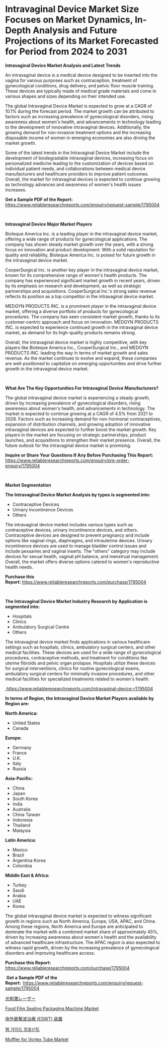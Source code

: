 <p><h1>Intravaginal Device Market Size Focuses on Market Dynamics, In-Depth Analysis and Future Projections of its Market Forecasted for Period from 2024 to 2031</h1></p><p><strong>Intravaginal Device Market Analysis and Latest Trends</strong></p>
<p><p>An intravaginal device is a medical device designed to be inserted into the vagina for various purposes such as contraception, treatment of gynecological conditions, drug delivery, and pelvic floor muscle training. These devices are typically made of medical grade materials and come in various shapes and sizes depending on their intended use.</p><p>The global Intravaginal Device Market is expected to grow at a CAGR of 10.1% during the forecast period. The market growth can be attributed to factors such as increasing prevalence of gynecological disorders, rising awareness about women's health, and advancements in technology leading to the development of innovative intravaginal devices. Additionally, the growing demand for non-invasive treatment options and the increasing disposable income of women in emerging economies are also driving the market growth.</p><p>Some of the latest trends in the Intravaginal Device Market include the development of biodegradable intravaginal devices, increasing focus on personalized medicine leading to the customization of devices based on individual patient needs, and collaborations between medical device manufacturers and healthcare providers to improve patient outcomes. Overall, the market for intravaginal devices is expected to continue growing as technology advances and awareness of women's health issues increases.</p></p>
<p><strong>Get a Sample PDF of the Report:&nbsp;</strong> <a href="https://www.reliableresearchreports.com/enquiry/request-sample/1795004">https://www.reliableresearchreports.com/enquiry/request-sample/1795004</a></p>
<p>&nbsp;</p>
<p><strong>Intravaginal Device Major Market Players</strong></p>
<p><p>Bioteque America Inc. is a leading player in the intravaginal device market, offering a wide range of products for gynecological applications. The company has shown steady market growth over the years, with a strong focus on innovation and product development. With a solid reputation for quality and reliability, Bioteque America Inc. is poised for future growth in the intravaginal device market.</p><p>CooperSurgical Inc. is another key player in the intravaginal device market, known for its comprehensive range of women's health products. The company has experienced significant market growth in recent years, driven by its emphasis on research and development, as well as strategic partnerships and acquisitions. CooperSurgical Inc.'s strong sales revenue reflects its position as a top competitor in the intravaginal device market.</p><p>MEDGYN PRODUCTS INC. is a prominent player in the intravaginal device market, offering a diverse portfolio of products for gynecological procedures. The company has seen consistent market growth, thanks to its customer-centric approach and focus on innovation. MEDGYN PRODUCTS INC. is expected to experience continued growth in the intravaginal device market, as demand for its high-quality products remains strong.</p><p>Overall, the intravaginal device market is highly competitive, with key players like Bioteque America Inc., CooperSurgical Inc., and MEDGYN PRODUCTS INC. leading the way in terms of market growth and sales revenue. As the market continues to evolve and expand, these companies are well-positioned to capitalize on emerging opportunities and drive further growth in the intravaginal device market.</p></p>
<p>&nbsp;</p>
<p><strong>What Are The Key Opportunities For Intravaginal Device Manufacturers?</strong></p>
<p><p>The global intravaginal device market is experiencing a steady growth, driven by increasing prevalence of gynecological disorders, rising awareness about women's health, and advancements in technology. The market is expected to continue growing at a CAGR of 4.5% from 2021 to 2026. Factors such as increasing demand for non-hormonal contraceptives, expansion of distribution channels, and growing adoption of innovative intravaginal devices are expected to further boost the market growth. Key players in the market are focusing on strategic partnerships, product launches, and acquisitions to strengthen their market presence. Overall, the future outlook for the intravaginal device market is promising.</p></p>
<p><strong>Inquire or Share Your Questions If Any Before Purchasing This Report:</strong> <a href="https://www.reliableresearchreports.com/enquiry/pre-order-enquiry/1795004">https://www.reliableresearchreports.com/enquiry/pre-order-enquiry/1795004</a></p>
<p>&nbsp;</p>
<p><strong>Market Segmentation</strong></p>
<p><strong>The Intravaginal Device Market Analysis by types is segmented into:</strong></p>
<p><ul><li>Contraceptive Devices</li><li>Urinary Incontinence Devices</li><li>Others</li></ul></p>
<p><p>The intravaginal device market includes various types such as contraceptive devices, urinary incontinence devices, and others. Contraceptive devices are designed to prevent pregnancy and include options like vaginal rings, diaphragms, and intrauterine devices. Urinary incontinence devices are used to manage bladder control issues and include pessaries and vaginal inserts. The "others" category may include devices for sexual health, vaginal pH balance, and menstrual management. Overall, the market offers diverse options catered to women's reproductive health needs.</p></p>
<p><strong>Purchase this Report:&nbsp;</strong><a href="https://www.reliableresearchreports.com/purchase/1795004">https://www.reliableresearchreports.com/purchase/1795004</a></p>
<p>&nbsp;</p>
<p><strong>The Intravaginal Device Market Industry Research by Application is segmented into:</strong></p>
<p><ul><li>Hospitals</li><li>Clinics</li><li>Ambulatory Surgical Centre</li><li>Others</li></ul></p>
<p><p>The intravaginal device market finds applications in various healthcare settings such as hospitals, clinics, ambulatory surgical centers, and other medical facilities. These devices are used for a wide range of gynecological procedures, contraceptive methods, and treatment for conditions like uterine fibroids and pelvic organ prolapse. Hospitals utilize these devices for surgical interventions, clinics for routine gynecological exams, ambulatory surgical centers for minimally invasive procedures, and other medical facilities for specialized treatments related to women's health.</p></p>
<p><a href="https://www.reliableresearchreports.com/intravaginal-device-r1795004">&nbsp;https://www.reliableresearchreports.com/intravaginal-device-r1795004</a></p>
<p><strong>In terms of Region, the Intravaginal Device Market Players available by Region are:</strong></p>
<p>
    <p> <strong> North America: </strong>
        <ul>
            <li>United States</li>
            <li>Canada</li>
        </ul>
        </p> 
    <p> <strong> Europe: </strong>
        <ul>
            <li>Germany</li>
            <li>France</li>
            <li>U.K.</li>
            <li>Italy</li>
            <li>Russia</li>
        </ul>
        </p> 
    <p> <strong> Asia-Pacific: </strong>
        <ul>
            <li>China</li>
            <li>Japan</li>
            <li>South Korea</li>
            <li>India</li>
            <li>Australia</li>
            <li>China Taiwan</li>
            <li>Indonesia</li>
            <li>Thailand</li>
            <li>Malaysia</li>
        </ul>
        </p> 
    <p> <strong> Latin America: </strong>
        <ul>
            <li>Mexico</li>
            <li>Brazil</li>
            <li>Argentina Korea</li>
            <li>Colombia</li>
        </ul>
        </p> 
    <p> <strong> Middle East & Africa: </strong>
        <ul>
            <li>Turkey</li>
            <li>Saudi</li>
            <li>Arabia</li>
            <li>UAE</li>
            <li>Korea</li>
        </ul>
    </p>
    </p>
<p><p>The global intravaginal device market is expected to witness significant growth in regions such as North America, Europe, USA, APAC, and China. Among these regions, North America and Europe are anticipated to dominate the market with a combined market share of approximately 45%, driven by increasing awareness about women's health and the availability of advanced healthcare infrastructure. The APAC region is also expected to witness rapid growth, driven by the increasing prevalence of gynecological disorders and improving healthcare access.</p></p>
<p><strong>Purchase this Report: </strong><a href="https://www.reliableresearchreports.com/purchase/1795004">https://www.reliableresearchreports.com/purchase/1795004</a></p>
<p>&nbsp;<strong>Get a Sample PDF of the Report:&nbsp;&nbsp;</strong><a href="https://www.reliableresearchreports.com/enquiry/request-sample/1795004">https://www.reliableresearchreports.com/enquiry/request-sample/1795004</a></p>
<p><strong></strong></p>
<p><p><a href="https://github.com/RandallRunte2023/Market-Research-Report-List-1/blob/main/9865039168051.md">光刺激レーザー</a></p><p><a href="https://github.com/mbisetmhermsr/Market-Research-Report-List-3/blob/main/food-film-sealing-packaging-machine-market.md">Food Film Sealing Packaging Machine Market</a></p><p><a href="https://github.com/DanykaKilback/Market-Research-Report-List-1/blob/main/9193916168052.md">体外衝撃波治療 (ESWT) 装置</a></p><p><a href="https://github.com/PercyHagernes9778/Market-Research-Report-List-2/blob/main/3255883181876.md">웹 가이드 컴포넌트</a></p><p><a href="https://github.com/elizabethdagraca/Market-Research-Report-List-4/blob/main/muffler-for-vortex-tube-market.md">Muffler for Vortex Tube Market</a></p></p>